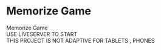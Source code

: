 # Memorize Game
Memorize Game  
USE LIVESERVER TO START  
THIS PROJECT IS NOT ADAPTIVE FOR TABLETS , PHONES
